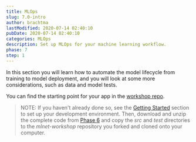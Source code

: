 ```yaml
---
title: MLOps
slug: 7.0-intro
author: brachtma
lastModified: 2020-07-14 02:40:10
pubDate: 2020-07-14 02:40:10
categories: MLOps
description: Set up MLOps for your machine learning workflow.
phase: 7
step: 1
---
```


In this section you will learn how to automate the model lifecycle from training to model deployment, and you will look at some more considerations, such as data and model tests.

You can find the starting point for your app in the [workshop repo](https://github.com/luisquintanilla/mlnet-workshop-guide/archive/6.0.zip).

> NOTE: If you haven't already done so, see the [Getting Started](https://mlnet-workshop.azurewebsites.net/category/Get%20started) section to set up your development environment. 
Then, download and unzip the complete code from [Phase 6](https://github.com/luisquintanilla/mlnet-workshop-guide/archive/6.0.zip) and copy the *src* and *test* directories to the *mlnet-workshop* repository
you forked and cloned onto your computer.
